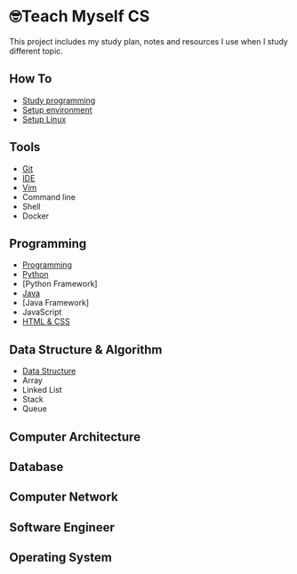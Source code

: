 # 🤓Teach Myself CS

This project includes my study plan, notes and resources I use when I study different topic. 

## How To

- [Study programming](https://github.com/erinchocolate/teach-myself-programming/blob/master/How%20To/Study%20programming.md)
- [Setup environment](https://github.com/erinchocolate/teach-myself-cs/blob/master/How%20To/Setup%20environment.md)
- [Setup Linux](https://github.com/erinchocolate/teach-myself-cs/blob/master/How%20To/Setup%20Linux.md)

## Tools

- [Git](https://github.com/erinchocolate/teach-myself-programming/blob/master/Tools/Git.md)
- [IDE](https://github.com/erinchocolate/teach-myself-programming/blob/master/Tools/IDE.md)
- [Vim](https://github.com/erinchocolate/teach-myself-cs/blob/master/Tools/Vim.md)
- Command line
- Shell 
- Docker

## Programming

- [Programming](https://github.com/erinchocolate/teach-myself-programming/blob/master/Programming/Programming.md)
- [Python](https://github.com/erinchocolate/teach-myself-programming/blob/master/Programming/Python.md)
- [Python Framework]
- [Java](https://github.com/erinchocolate/teach-myself-programming/blob/master/Programming/Java.md)
- [Java Framework]
- JavaScript
- [HTML & CSS](https://github.com/erinchocolate/teach-myself-programming/blob/master/Programming/HTML%26CSS.md)

## Data Structure & Algorithm 

- [Data Structure](https://github.com/erinchocolate/teach-myself-cs/blob/master/Data%20Structure&Algorithm/Data%20Structure.md)
- Array
- Linked List
- Stack
- Queue

## Computer Architecture



## Database



## Computer Network



## Software Engineer



## Operating System

